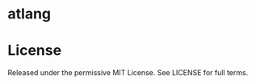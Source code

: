 atlang
======

License
=======
Released under the permissive MIT License. See LICENSE for full terms.
